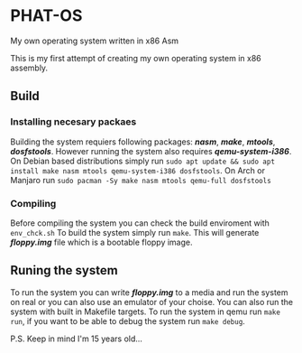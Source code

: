 # PHAT-OS
My own operating system written in x86 Asm

This is my first attempt of creating my own operating system in x86 assembly.

## Build

### Installing necesary packaes
Building the system requiers following packages: ***nasm***, ***make***, ***mtools***, ***dosfstools***.
However running the system also requires ***qemu-system-i386***.
On Debian based distributions simply run `sudo apt update && sudo apt install make nasm mtools qemu-system-i386 dosfstools`.
On Arch or Manjaro run `sudo pacman -Sy make nasm mtools qemu-full dosfstools`

### Compiling
Before compiling the system you can check the build enviroment with `env_chck.sh`
To build the system simply run `make`. This will generate ***floppy.img*** file which is a bootable floppy image.

## Runing the system
To run the system you can write ***floppy.img*** to a media and run the system on real or you can also use an emulator of your choise. You can also run the system with built in Makefile targets. To run the system in qemu run `make run`, if you want to be able to debug the system run `make debug`.










P.S. Keep in mind I'm 15 years old...
